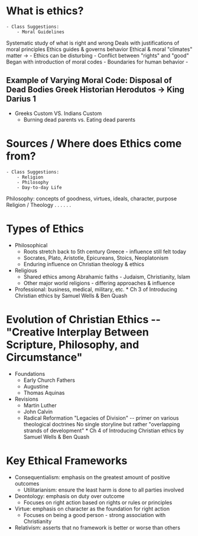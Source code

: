 # What is ethics?
	- Class Suggestions:
		- Moral Guidelines

Systematic study of what is right and wrong
	Deals with justifications of moral principles
Ethics guides & governs behavior
Ethical & moral "climates" matter ->
	- Ethics can be disturbing
	- Conflict between "rights" and "good"
Began with introduction of moral codes
	- Boundaries for human behavior
	- 
## Example of Varying Moral Code: Disposal of Dead Bodies Greek Historian Herodutos -> King Darius 1
- Greeks Custom VS. Indians Custom
	- Burning dead parents vs. Eating dead parents
# Sources / Where does Ethics come from?
	- Class Suggestions:
		- Religion
		- Philosophy
		- Day-to-day Life

Philosophy: concepts of goodness, virtues, ideals, character, purpose
Religion / Theology . . .
. . .

# Types of Ethics
- Philosophical
	- Roots stretch back to 5th century Greece - influence still felt today
	- Socrates, Plato, Aristotle, Epicureans, Stoics, Neoplatonism
	- Enduring influence on Christian theology & ethics
- Religious
	- Shared ethics among Abrahamic faiths - Judaism, Christianity, Islam
	- Other major world religions - differing approaches & influence
- Professional: business, medical, military, etc.
\* Ch 3 of Introducing Christian ethics by Samuel Wells & Ben Quash

# Evolution of Christian Ethics -- "Creative Interplay Between Scripture, Philosophy, and Circumstance"
- Foundations
	- Early Church Fathers
	- Augustine
	- Thomas Aquinas
- Revisions
	- Martin Luther
	- John Calvin
	- Radical Reformation
"Legacies of Division" -- primer on various theological doctrines
No single storyline but rather "overlapping strands of development"
\* Ch 4 of Introducing Christian ethics by Samuel Wells & Ben Quash

# Key Ethical Frameworks
- Consequentialism: emphasis on the greatest amount of positive outcomes
	- Utilitarianism: ensure the least harm is done to all parties involved
- Deontology: emphasis on duty over outcome
	- Focuses on right action based on rights or rules or principles
- Virtue: emphasis on character as the foundation for right action
	- Focuses on being a good person - strong association with Christianity
- Relativism: asserts that no framework is better or worse than others